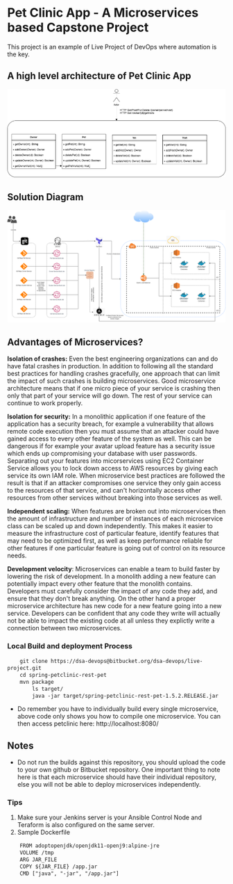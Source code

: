 # Pet Clinic App - A Microservices based Capstone Project

This project is an example of Live Project of DevOps where automation is the key.

## A high level architecture of Pet Clinic App

![PetClinicApp](images/PetClinicApp.png)


## Solution Diagram

![capstone](images/capstone.png)



## Advantages of  Microservices?

__Isolation of crashes:__ Even the best engineering organizations can and do have fatal crashes in production. In addition to following all the standard best practices for handling crashes gracefully, one approach that can limit the impact of such crashes is building microservices. Good microservice architecture means that if one micro piece of your service is crashing then only that part of your service will go down. The rest of your service can continue to work properly.

__Isolation for security:__ In a monolithic application if one feature of the application has a security breach, for example a vulnerability that allows remote code execution then you must assume that an attacker could have gained access to every other feature of the system as well. This can be dangerous if for example your avatar upload feature has a security issue which ends up compromising your database with user passwords. Separating out your features into micorservices using EC2 Container Service allows you to lock down access to AWS resources by giving each service its own IAM role. When microservice best practices are followed the result is that if an attacker compromises one service they only gain access to the resources of that service, and can't horizontally access other resources from other services without breaking into those services as well.

__Independent scaling:__ When features are broken out into microservices then the amount of infrastructure and number of instances of each microservice class can be scaled up and down independently. This makes it easier to measure the infrastructure cost of particular feature, identify features that may need to be optimized first, as well as keep performance reliable for other features if one particular feature is going out of control on its resource needs.

__Development velocity__: Microservices can enable a team to build faster by lowering the risk of development. In a monolith adding a new feature can potentially impact every other feature that the monolith contains. Developers must carefully consider the impact of any code they add, and ensure that they don't break anything. On the other hand a proper microservice architecture has new code for a new feature going into a new service. Developers can be confident that any code they write will actually not be able to impact the existing code at all unless they explictly write a connection between two microservices.


### Local Build and deployment Process
```
	git clone https://dsa-devops@bitbucket.org/dsa-devops/live-project.git
	cd spring-petclinic-rest-pet
	mvn package 
        ls target/                                  
        java -jar target/spring-petclinic-rest-pet-1.5.2.RELEASE.jar
```
* Do remember you have to individually build every single microservice, above code only shows you how to compile one microservice.
You can then access petclinic here: http://localhost:8080/

## Notes

* Do not run the builds against this repository, you should upload the code to your own github or Bitbucket repository. One important thing to note here is that each microservice should have their individual repository, else you will not be able to deploy microservices independently.

### Tips
1. Make sure your Jenkins server is your Ansible Control Node and Teraform is also configured on the same server.
2. Sample Dockerfile

```
	FROM adoptopenjdk/openjdk11-openj9:alpine-jre
	VOLUME /tmp
	ARG JAR_FILE
	COPY ${JAR_FILE} /app.jar
	CMD ["java", "-jar", "/app.jar"]
```
